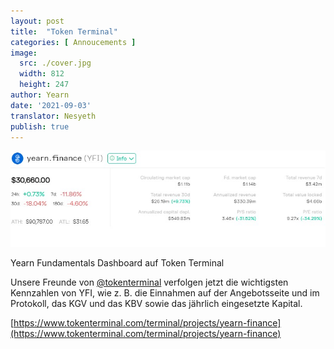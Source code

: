 ```yaml
---
layout: post
title:  "Token Terminal"
categories: [ Annoucements ]
image:
  src: ./cover.jpg
  width: 812
  height: 247
author: Yearn
date: '2021-09-03'
translator: Nesyeth
publish: true
---
```


![](1.jpg)

Yearn Fundamentals Dashboard auf Token Terminal

Unsere Freunde von [@tokenterminal](https://twitter.com/tokenterminal) verfolgen jetzt die wichtigsten Kennzahlen von YFI, wie z. B. die Einnahmen auf der Angebotsseite und im Protokoll, das KGV und das KBV sowie das jährlich eingesetzte Kapital.	

[https://www.tokenterminal.com/terminal/projects/yearn-finance](https://www.tokenterminal.com/terminal/projects/yearn-finance)
